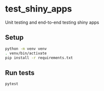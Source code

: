 # test_shiny_apps
Unit testing and end-to-end testing shiny apps

## Setup

```bash
python -m venv venv
. venv/bin/activate
pip install -r requirements.txt
```
## Run tests

```bash
pytest
```
